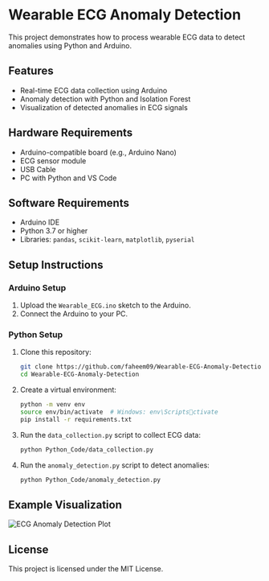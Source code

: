 # Wearable ECG Anomaly Detection

This project demonstrates how to process wearable ECG data to detect anomalies using Python and Arduino.

## Features
- Real-time ECG data collection using Arduino
- Anomaly detection with Python and Isolation Forest
- Visualization of detected anomalies in ECG signals

## Hardware Requirements
- Arduino-compatible board (e.g., Arduino Nano)
- ECG sensor module
- USB Cable
- PC with Python and VS Code

## Software Requirements
- Arduino IDE
- Python 3.7 or higher
- Libraries: `pandas`, `scikit-learn`, `matplotlib`, `pyserial`

## Setup Instructions

### Arduino Setup
1. Upload the `Wearable_ECG.ino` sketch to the Arduino.
2. Connect the Arduino to your PC.

### Python Setup
1. Clone this repository:
   ```bash
   git clone https://github.com/faheem09/Wearable-ECG-Anomaly-Detection.git
   cd Wearable-ECG-Anomaly-Detection
   ```
2. Create a virtual environment:
   ```bash
   python -m venv env
   source env/bin/activate  # Windows: env\Scriptsctivate
   pip install -r requirements.txt
   ```
3. Run the `data_collection.py` script to collect ECG data:
   ```bash
   python Python_Code/data_collection.py
   ```
4. Run the `anomaly_detection.py` script to detect anomalies:
   ```bash
   python Python_Code/anomaly_detection.py
   ```

## Example Visualization
![ECG Anomaly Detection Plot](example_plot.png)

## License
This project is licensed under the MIT License.
